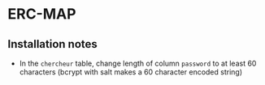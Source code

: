ERC-MAP
=======

## Installation notes

* In the `chercheur` table, change length of column `password` to at least 60 characters (bcrypt with salt makes a 60 character encoded string)